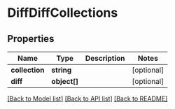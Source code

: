 # DiffDiffCollections

## Properties
Name | Type | Description | Notes
------------ | ------------- | ------------- | -------------
**collection** | **string** |  | [optional] 
**diff** | **object[]** |  | [optional] 

[[Back to Model list]](../../README.md#documentation-for-models) [[Back to API list]](../../README.md#documentation-for-api-endpoints) [[Back to README]](../../README.md)

